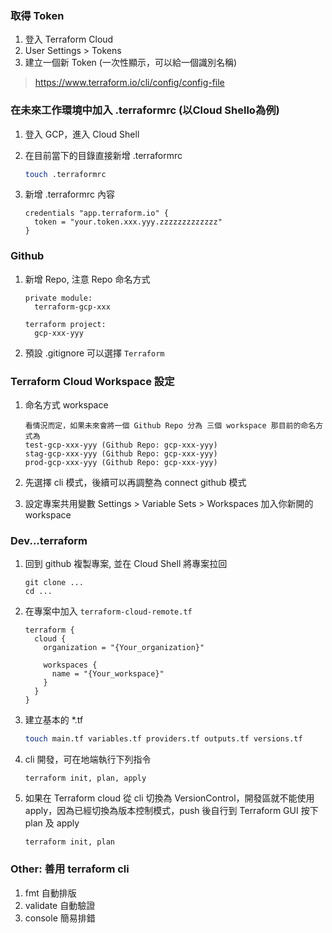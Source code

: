 ### 取得 Token

1. 登入 Terraform Cloud 
2. User Settings > Tokens
4. 建立一個新 Token (一次性顯示，可以給一個識別名稱)
> https://www.terraform.io/cli/config/config-file

### 在未來工作環境中加入 .terraformrc (以Cloud Shello為例)

1. 登入 GCP，進入 Cloud Shell
2. 在目前當下的目錄直接新增 .terraformrc

    ```sh
    touch .terraformrc
    ```

3. 新增 .terraformrc 內容

    ```
    credentials "app.terraform.io" {
      token = "your.token.xxx.yyy.zzzzzzzzzzzzz"
    }
    ```

### Github

1. 新增 Repo, 注意 Repo 命名方式

    ```
    private module:
      terraform-gcp-xxx

    terraform project:
      gcp-xxx-yyy
    ```

2. 預設 .gitignore 可以選擇 `Terraform`

### Terraform Cloud Workspace 設定

1. 命名方式 workspace

    ```
    看情況而定，如果未來會將一個 Github Repo 分為 三個 workspace 那目前的命名方式為
    test-gcp-xxx-yyy (Github Repo: gcp-xxx-yyy)
    stag-gcp-xxx-yyy (Github Repo: gcp-xxx-yyy)
    prod-gcp-xxx-yyy (Github Repo: gcp-xxx-yyy)
    ```

2. 先選擇 cli 模式，後續可以再調整為 connect github 模式

3. 設定專案共用變數 Settings > Variable Sets > Workspaces 加入你新開的 workspace

### Dev...terraform

1. 回到 github 複製專案, 並在 Cloud Shell 將專案拉回

    ```
    git clone ...
    cd ...
    ```

2. 在專案中加入 `terraform-cloud-remote.tf`

    ```
    terraform {
      cloud {
        organization = "{Your_organization}"

        workspaces {
          name = "{Your_workspace}"
        }
      }
    }
    ```

3. 建立基本的 *.tf

    ```sh
    touch main.tf variables.tf providers.tf outputs.tf versions.tf
    ```

4. cli 開發，可在地端執行下列指令

    ```
    terraform init, plan, apply
    ```

5. 如果在 Terraform cloud 從 cli 切換為 VersionControl，開發區就不能使用 apply，因為已經切換為版本控制模式，push 後自行到 Terraform GUI 按下 plan 及 apply
    ```
    terraform init, plan
    ```

### Other: 善用 terraform cli

1. fmt 自動排版
2. validate 自動驗證
3. console 簡易排錯